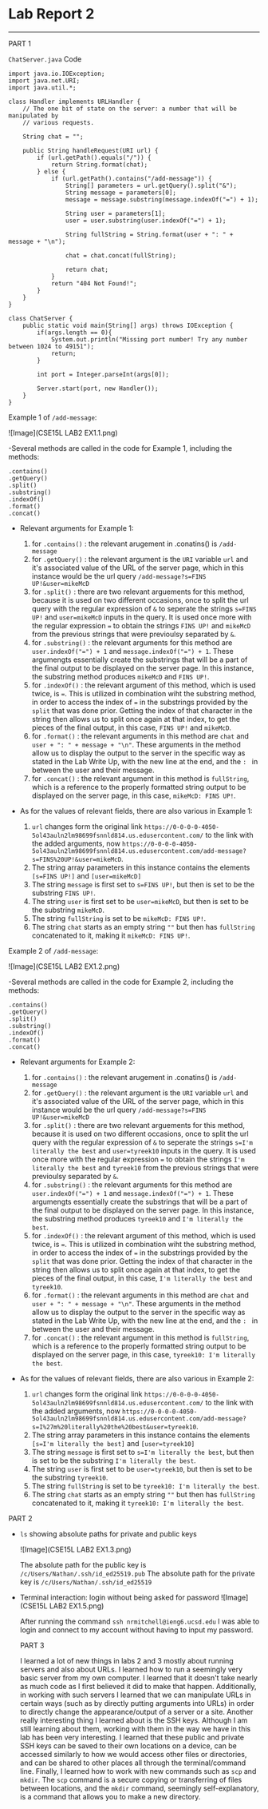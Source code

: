 # Lab Report 2
---

PART 1

`ChatServer.java` Code
```
import java.io.IOException;
import java.net.URI;
import java.util.*;

class Handler implements URLHandler {
    // The one bit of state on the server: a number that will be manipulated by
    // various requests.

    String chat = "";

    public String handleRequest(URI url) {
        if (url.getPath().equals("/")) {
            return String.format(chat);
        } else {
            if (url.getPath().contains("/add-message")) {
                String[] parameters = url.getQuery().split("&");
                String message = parameters[0];
                message = message.substring(message.indexOf("=") + 1);

                String user = parameters[1];
                user = user.substring(user.indexOf("=") + 1);

                String fullString = String.format(user + ": " + message + "\n");

                chat = chat.concat(fullString);

                return chat;
            }
            return "404 Not Found!";
        }
    }
}

class ChatServer {
    public static void main(String[] args) throws IOException {
        if(args.length == 0){
            System.out.println("Missing port number! Try any number between 1024 to 49151");
            return;
        }

        int port = Integer.parseInt(args[0]);

        Server.start(port, new Handler());
    }
}
```

Example 1 of `/add-message`:

![Image](CSE15L LAB2 EX1.1.png)

-Several methods are called in the code for Example 1, including the methods:
```
.contains()
.getQuery()
.split()
.substring()
.indexOf()
.format()
.concat()
```

- Relevant arguments for Example 1:
  1. for `.contains()` : the relevant arugement in .conatins() is `/add-message`
  2. for `.getQuery()` : the relevant argument is the `URI` variable `url` and it's associated value of the URL of the server page, which
                        in this instance would be the url query `/add-message?s=FINS UP!&user=mikeMcD`
  3. for `.split()` : there are two relevant arguements for this method, because it is used on two different occasions, once to
                      split the url query with the regular expression of `&` to seperate the strings `s=FINS UP!` and `user=mikeMcD` 
                      inputs in the query. It is used once more with the regular expression `=` to obtain the strings `FINS UP!` and
                      `mikeMcD` from the previous strings that were previoulsy separated by `&`.
  4. for `.substring()` : the relevant arguments for this method are `user.indexOf("=") + 1` and `message.indexOf("=") + 1`. These argumengts
                          essentially create the substrings that will be a part of the final output to be displayed on the server page. In this
                          instance, the substring method produces `mikeMcD` and `FINS UP!`.
  5. for `.indexOf()` : the relevant argument of this method, which is used twice, is `=`. This is utilized in combination wiht the substring method,
                        in order to access the index of `=` in the substrings provided by the `split` that was done prior. Getting the index of that
                        character in the string then allows us to split once again at that index, to get the pieces of the final output, in this case,
                        `FINS UP!` and `mikeMcD`.
  9. for `.format()` : the relevant arguments in this method are `chat` and `user + ": " + message + "\n"`. These arguments in the method allow us to
                       display the output to the server in the specific way as stated in the Lab Write Up, with the new line at the end, and the `: ` in
                       between the user and their message. 
  11. for `.concat()` : the relevant argument in this method is `fullString`, which is a reference to the properly formatted string output to be displayed
                        on the server page, in this case, `mikeMcD: FINS UP!`.

- As for the values of relevant fields, there are also various in Example 1:
  1. `url` changes form the original link `https://0-0-0-0-4050-5ol43auln2lm98699fsnnld814.us.edusercontent.com/` to the link with the added arguments, 
     now `https://0-0-0-0-4050-5ol43auln2lm98699fsnnld814.us.edusercontent.com/add-message?s=FINS%20UP!&user=mikeMcD`. 
  2. The string array parameters in this instance contains the elements `[s=FINS UP!]` and `[user=mikeMcD]`
  3. The string `message` is first set to `s=FINS UP!`, but then is set to be the substring `FINS UP!`.
  4. The string `user` is first set to be `user=mikeMcD`, but then is set to be the substring `mikeMcD`.
  5. The string `fullString` is set to be `mikeMcD: FINS UP!`.
  6. The string `chat` starts as an empty string `""` but then has `fullString` concatenated to it, making it `mikeMcD: FINS UP!`.


Example 2 of `/add-message`:

![Image](CSE15L LAB2 EX1.2.png)

-Several methods are called in the code for Example 2, including the methods:
```
.contains()
.getQuery()
.split()
.substring()
.indexOf()
.format()
.concat()
```

- Relevant arguments for Example 2:
  1. for `.contains()` : the relevant arugement in .conatins() is `/add-message`
  2. for `.getQuery()` : the relevant argument is the `URI` variable `url` and it's associated value of the URL of the server page, which
                         in this instance would be the url query `/add-message?s=FINS UP!&user=mikeMcD`
  3. for `.split()` : there are two relevant arguements for this method, because it is used on two different occasions, once to
                      split the url query with the regular expression of `&` to seperate the strings `s=I'm literally the best` and `user=tyreek10` 
                      inputs in the query. It is used once more with the regular expression `=` to obtain the strings `I'm literally the best` and
                      `tyreek10` from the previous strings that were previoulsy separated by `&`.
  4. for `.substring()` : the relevant arguments for this method are `user.indexOf("=") + 1` and `message.indexOf("=") + 1`. These argumengts
                          essentially create the substrings that will be a part of the final output to be displayed on the server page. In this
                          instance, the substring method produces `tyreek10` and `I'm literally the best`.
  5. for `.indexOf()` : the relevant argument of this method, which is used twice, is `=`. This is utilized in combination wiht the substring method,
                        in order to access the index of `=` in the substrings provided by the `split` that was done prior. Getting the index of that
                        character in the string then allows us to split once again at that index, to get the pieces of the final output, in this case,
                        `I'm literally the best` and `tyreek10`.
  9. for `.format()` : the relevant arguments in this method are `chat` and `user + ": " + message + "\n"`. These arguments in the method allow us to
                       display the output to the server in the specific way as stated in the Lab Write Up, with the new line at the end, and the `: ` in
                       between the user and their message. 
  11. for `.concat()` : the relevant argument in this method is `fullString`, which is a reference to the properly formatted string output to be displayed
                        on the server page, in this case, `tyreek10: I'm literally the best`.

- As for the values of relevant fields, there are also various in Example 2:
  1. `url` changes form the original link `https://0-0-0-0-4050-5ol43auln2lm98699fsnnld814.us.edusercontent.com/` to the link with the added arguments,
      now `https://0-0-0-0-4050-5ol43auln2lm98699fsnnld814.us.edusercontent.com/add-message?s=I%27m%20literally%20the%20best&user=tyreek10`. 
  2. The string array parameters in this instance contains the elements `[s=I'm literally the best]` and `[user=tyreek10]`
  3. The string `message` is first set to `s=I'm literally the best`, but then is set to be the substring `I'm literally the best`.
  4. The string `user` is first set to be `user=tyreek10`, but then is set to be the substring `tyreek10`.
  5. The string `fullString` is set to be `tyreek10: I'm literally the best`.
  6. The string `chat` starts as an empty string `""` but then has `fullString` concatenated to it, making it `tyreek10: I'm literally the best`.


 PART 2

- `ls` showing absolute paths for private and public keys

  ![Image](CSE15L LAB2 EX1.3.png)

  The absolute path for the public key is `/c/Users/Nathan/.ssh/id_ed25519.pub`
  The absolute path for the private key is `/c/Users/Nathan/.ssh/id_ed25519`

- Terminal interaction: login without being asked for password
  ![Image](CSE15L LAB2 EX1.5.png)

  After running the command `ssh nrmitchell@ieng6.ucsd.edu` I was able to login and connect to my account
  without having to input my password.

  PART 3

  I learned a lot of new things in labs 2 and 3 mostly about running servers and also about URLs. I learned how to run a seemingly very basic server from my own
  computer. I learned that it doesn't take nearly as much code as I first believed it did to make that happen. Additionally, in working with such servers I learned that
  we can manipulate URLs in certain ways (such as by directly putting arguments into URLs) in order to directly change the appearance/output of a server or a site. Another
  really interesting thing I learned about is the SSH keys. Although I am still learning about them, working with them in the way we have in this lab has been very interesting.
  I learned that these public and private SSH keys can be saved to their own locations on a device, can be accessed similarly to how we would access other files or directories,
  and can be shared to other places all through the terminal/command line. Finally, I learned how to work with new commands such as `scp` and `mkdir`. The `scp` command is a secure
  copying or transferring of files between locations, and the `mkdir` command, seemingly self-explanatory, is a command that allows you to make a new directory.
  
 

